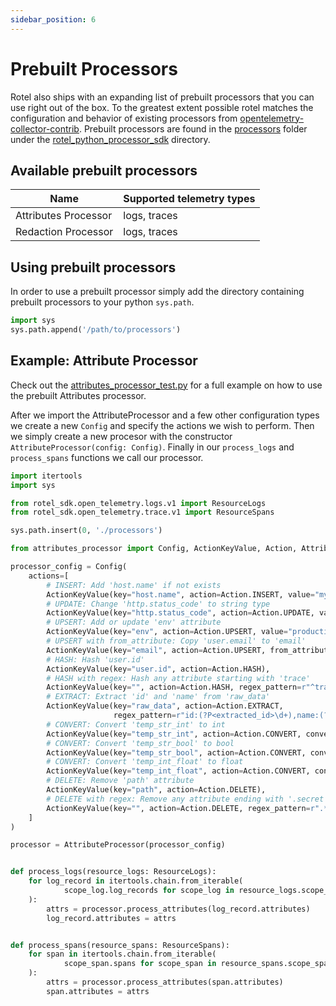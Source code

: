```yaml
---
sidebar_position: 6
---
```


# Prebuilt Processors

Rotel also ships with an expanding list of prebuilt processors that you can use right out of the box. To the greatest extent possible rotel matches the configuration and behavior of existing processors from [opentelemetry-collector-contrib](https://github.com/open-telemetry/opentelemetry-collector-contrib). Prebuilt processors are found in the [processors](https://github.com/streamfold/rotel/tree/main/rotel_python_processor_sdk/processors) folder under the [rotel_python_processor_sdk](https://github.com/streamfold/rotel/tree/main/rotel_python_processor_sdk) directory.                                                         

## Available prebuilt processors

| Name                 | Supported telemetry types |
|----------------------|---------------------------|
| Attributes Processor | logs, traces              |
| Redaction Processor  | logs, traces              |

## Using prebuilt processors

In order to use a prebuilt processor simply add the directory containing prebuilt processors to your python `sys.path`. 

```python
import sys
sys.path.append('/path/to/processors')
```

## Example: Attribute Processor
Check out the [attributes_processor_test.py](https://github.com/streamfold/rotel/blob/main/rotel_python_processor_sdk/python_tests/attributes_processor_test.py) for a full example on how to use the prebuilt Attributes processor.

After we import the AttributeProcessor and a few other configuration types we create a new `Config` and specify the actions we wish to perform. Then we simply create a new procesor with the constructor `AttributeProcessor(config: Config)`. Finally in our `process_logs` and `process_spans` functions we call our processor.

```python title="attributes_processor_test.py"
import itertools
import sys

from rotel_sdk.open_telemetry.logs.v1 import ResourceLogs
from rotel_sdk.open_telemetry.trace.v1 import ResourceSpans

sys.path.insert(0, './processors')

from attributes_processor import Config, ActionKeyValue, Action, AttributeProcessor

processor_config = Config(
    actions=[
        # INSERT: Add 'host.name' if not exists
        ActionKeyValue(key="host.name", action=Action.INSERT, value="my-server-1"),
        # UPDATE: Change 'http.status_code' to string type
        ActionKeyValue(key="http.status_code", action=Action.UPDATE, value="OK"),
        # UPSERT: Add or update 'env' attribute
        ActionKeyValue(key="env", action=Action.UPSERT, value="production"),
        # UPSERT with from_attribute: Copy 'user.email' to 'email'
        ActionKeyValue(key="email", action=Action.UPSERT, from_attribute="user.email"),
        # HASH: Hash 'user.id'
        ActionKeyValue(key="user.id", action=Action.HASH),
        # HASH with regex: Hash any attribute starting with 'trace'
        ActionKeyValue(key="", action=Action.HASH, regex_pattern=r"^trace.*"),
        # EXTRACT: Extract 'id' and 'name' from 'raw_data'
        ActionKeyValue(key="raw_data", action=Action.EXTRACT,
                       regex_pattern=r"id:(?P<extracted_id>\d+),name:(?P<extracted_name>\w+)"),
        # CONVERT: Convert 'temp_str_int' to int
        ActionKeyValue(key="temp_str_int", action=Action.CONVERT, converted_type="int"),
        # CONVERT: Convert 'temp_str_bool' to bool
        ActionKeyValue(key="temp_str_bool", action=Action.CONVERT, converted_type="bool"),
        # CONVERT: Convert 'temp_int_float' to float
        ActionKeyValue(key="temp_int_float", action=Action.CONVERT, converted_type="double"),
        # DELETE: Remove 'path' attribute
        ActionKeyValue(key="path", action=Action.DELETE),
        # DELETE with regex: Remove any attribute ending with '.secret'
        ActionKeyValue(key="", action=Action.DELETE, regex_pattern=r".*\.secret$"),
    ]
)

processor = AttributeProcessor(processor_config)


def process_logs(resource_logs: ResourceLogs):
    for log_record in itertools.chain.from_iterable(
            scope_log.log_records for scope_log in resource_logs.scope_logs
    ):
        attrs = processor.process_attributes(log_record.attributes)
        log_record.attributes = attrs


def process_spans(resource_spans: ResourceSpans):
    for span in itertools.chain.from_iterable(
            scope_span.spans for scope_span in resource_spans.scope_spans
    ):
        attrs = processor.process_attributes(span.attributes)
        span.attributes = attrs
```
